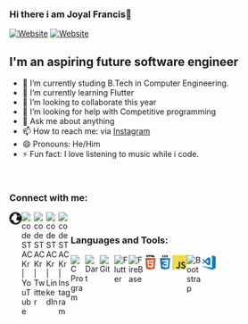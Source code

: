### Hi there i am Joyal Francis👋

[![Website](https://img.shields.io/website?color=light%20grey&down_color=light%20grey&down_message=CO&label=JOYAL%20FRANCIS&logo=JOYAL%20FRANCIS&logoColor=light%20grey&style=for-the-badge&up_color=light%20grey&up_message=CO&url=https%3A%2F%2Fjoyalfrancis.co)](https://joyalfrancis.co/)
[![Website](https://img.shields.io/badge/instagram-%23E4405F.svg?&style=for-the-badge&logo=instagram&logoColor=white)](https://www.instagram.com/heir__to_the__throne/?hl=en)
## I'm an aspiring future software engineer

- 🔭 I’m currently studing B.Tech in Computer Engineering.
- 🌱 I’m currently learning Flutter
- 👯 I’m looking to collaborate this year
- 🤔 I’m looking for help with Competitive programming
- 💬 Ask me about anything
- 📫 How to reach me: via [Instagram](https://www.instagram.com/heir__to_the__throne/?hl=en)
- 😄 Pronouns: He/Him
- ⚡ Fun fact: I love listening to music while i code.
<br />

### Connect with me:

[<img align="left" alt="codeSTACKr.com" width="22px" src="https://raw.githubusercontent.com/iconic/open-iconic/master/svg/globe.svg" />][website]
[<img align="left" alt="codeSTACKr | YouTube" width="22px" src="https://cdn.jsdelivr.net/npm/simple-icons@v3/icons/youtube.svg" />][youtube]
[<img align="left" alt="codeSTACKr | Twitter" width="22px" src="https://cdn.jsdelivr.net/npm/simple-icons@v3/icons/twitter.svg" />][twitter]
[<img align="left" alt="codeSTACKr | LinkedIn" width="22px" src="https://cdn.jsdelivr.net/npm/simple-icons@v3/icons/linkedin.svg" />][linkedin]
[<img align="left" alt="codeSTACKr | Instagram" width="22px" src="https://cdn.jsdelivr.net/npm/simple-icons@v3/icons/instagram.svg" />][instagram]
<br>
### Languages and Tools:

<img align="left" alt="C Program" width="26px" src="https://toppng.com/uploads/preview/c-programming-icon-c-programming-language-logo-11562945679duaxtn3yq0.png" />
<img align="left" alt="Dart" width="26px" src="https://image.pngaaa.com/400/23400-middle.png" />
<img align="left" alt="Git" width="26px" src="https://png2.cleanpng.com/sh/eb8b94e92a2765ed98b03d21560ae767/L0KzQYm3VcE2N6Z8R91yc4Pzfri0gvF0cF5sgeY2Y3BwgMb7hgIucZR0huU2aX72hLLzjPF1cZDzRdV4bX3kfrW0jPlvbV46edhqY3G7cYS8VfJkOl83TqI6M0K7QIK8UsY0QGY3UaI7MUi5PsH1h5==/kisspng-bash-git-computer-icons-installation-command-line-5afaca8a355bc2.2601328015263852902186.png" />
<img align="left" alt="Flutter" width="26px" src="https://miro.medium.com/max/250/1*D5afxg0H9xyxfqRq_bfTgQ.png" />
<img align="left" alt="FireBase" width="26px" src="https://png2.cleanpng.com/sh/9e4541df87ed738598d43310ee84947e/L0KzQYm3VME4N6dxiZH0aYP2gLBuTfZqepZneeVuLXPvf8brTf1me6Rmf9t3Zz3mf773lgRmel5ue9H3cz3qf7FujPUua510RdlydHj4cn68gfQ2bGRofaZvY0S5QHA7V8MxO2Q5TKMAMkO8RoOBU8A0Omc8RuJ3Zx==/kisspng-firebase-cloud-messaging-computer-icons-google-clo-github-5ad5d3ce4fc460.4730334415239628303267.png" />
<img align="left" alt="HTML5" width="26px" src="https://raw.githubusercontent.com/github/explore/80688e429a7d4ef2fca1e82350fe8e3517d3494d/topics/html/html.png" />
<img align="left" alt="CSS3" width="26px" src="https://raw.githubusercontent.com/github/explore/80688e429a7d4ef2fca1e82350fe8e3517d3494d/topics/css/css.png" />
<img align="left" alt="JavaScript" width="26px" src="https://raw.githubusercontent.com/github/explore/80688e429a7d4ef2fca1e82350fe8e3517d3494d/topics/javascript/javascript.png" />
<img align="left" alt="Bootstrap" width="26px" src="https://png2.cleanpng.com/sh/613c992240b6841403cacd53e4b23fff/L0KzQYm3WMA5N6Z8fpH0aYP2gLBuTfJwd6V4jORqcD32c7LzgfJtbV57fdV9b4Kwd8PokPhqa6Qye95ycD3kgsW0jP9od15rhAR2YYTsf7A0gv9wfKR5itN5LXHzf73zj71nd6NyeeZyb36wfH7ojgAuaaF0i58AYkbkSIqCVvVkQWM5SJCAM0K0R4KAV8E2O2Q8SKoBOUS8Roq1kP5o/kisspng-bootstrap-scalable-vector-graphics-clip-art-logo-formation-bootstrap-apollo-formation-l-amp-apos-5b6a8996ec9240.532171771533708694969.png" />
<img align="left" alt="Visual Studio Code" width="26px" src="https://raw.githubusercontent.com/github/explore/80688e429a7d4ef2fca1e82350fe8e3517d3494d/topics/visual-studio-code/visual-studio-code.png" />






[website]: https://joyalfrancis.co/
[twitter]: https://twitter.com/joyalfrancis23
[youtube]: https://youtube.com
[instagram]: https://www.instagram.com/heir__to_the__throne/?hl=en
[linkedin]: https://www.linkedin.com/in/joyal-francis-3912751a7/

